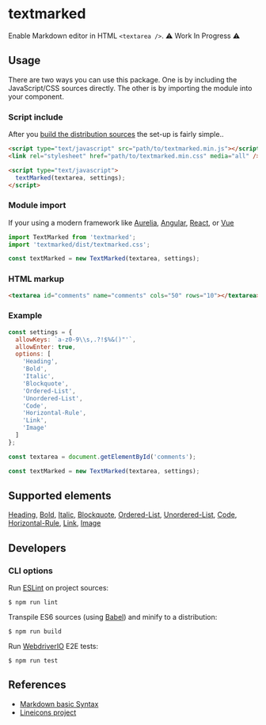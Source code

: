# textmarked

Enable Markdown editor in HTML `<textarea />`. :warning: Work In Progress :warning:

## Usage

There are two ways you can use this package.  One is by including the JavaScript/CSS sources directly.  The other is by importing the module into your component.

### Script include

After you [build the distribution sources](#cli-options) the set-up is fairly simple..

```html
<script type="text/javascript" src="path/to/textmarked.min.js"></script>
<link rel="stylesheet" href="path/to/textmarked.min.css" media="all" />

<script type="text/javascript">
  textMarked(textarea, settings);
</script>
```

### Module import

If your using a modern framework like [Aurelia](https://aurelia.io), [Angular](https://angular.io), [React](https://reactjs.org), or [Vue](https://vuejs.org)

```javascript
import TextMarked from 'textmarked';
import 'textmarked/dist/textmarked.css';

const textMarked = new TextMarked(textarea, settings);
```

### HTML markup

```html
<textarea id="comments" name="comments" cols="50" rows="10"></textarea>
```

### Example

```javascript
const settings = {
  allowKeys: `a-z0-9\\s,.?!$%&()"'`,
  allowEnter: true,
  options: [
    'Heading',
    'Bold',
    'Italic',
    'Blockquote',
    'Ordered-List',
    'Unordered-List',
    'Code',
    'Horizontal-Rule',
    'Link',
    'Image'
  ]
};

const textarea = document.getElementById('comments');

const textMarked = new TextMarked(textarea, settings);
```

## Supported elements

[Heading](https://www.markdownguide.org/basic-syntax/#headings), [Bold](https://www.markdownguide.org/basic-syntax/#bold), [Italic](https://www.markdownguide.org/basic-syntax/#italic),
[Blockquote](https://www.markdownguide.org/basic-syntax/#blockquotes-1), [Ordered-List](https://www.markdownguide.org/basic-syntax/#ordered-lists), [Unordered-List](https://www.markdownguide.org/basic-syntax/#unordered-lists), [Code](https://www.markdownguide.org/basic-syntax/#code), [Horizontal-Rule](https://www.markdownguide.org/basic-syntax/#horizontal-rules), [Link](https://www.markdownguide.org/basic-syntax/#links), [Image](https://www.markdownguide.org/basic-syntax/#images-1)

## Developers

### CLI options

Run [ESLint](https://eslint.org) on project sources:

    $ npm run lint

Transpile ES6 sources (using [Babel](https://babeljs.io)) and minify to a distribution:

    $ npm run build

Run [WebdriverIO](https://webdriver.io) E2E tests:

    $ npm run test

## References

- [Markdown basic Syntax](https://www.markdownguide.org/cheat-sheet/#basic-syntax)
- [Lineicons project](https://github.com/LineiconsHQ/Lineicons)
